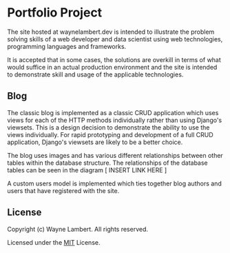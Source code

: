 # Portfolio Project

The site hosted at waynelambert.dev is intended to illustrate the problem solving skills of a web developer and data scientist using web technologies, programming languages and frameworks.

It is accepted that in some cases, the solutions are overkill in terms of what would suffice in an actual production environment and the site is intended to demonstrate skill and usage of the applicable technologies.

## Blog

The classic blog is implemented as a classic CRUD application which uses views for each of the HTTP methods individually rather than using Django's viewsets. This is a design decision to demonstrate the ability to use the views individually. For rapid prototyping and development of a full CRUD application, Django's viewsets are likely to be a better choice.

The blog uses images and has various different relationships between other tables within the database structure. The relationships of the database tables can be seen in the diagram [ INSERT LINK HERE ]

A custom users model is implemented which ties together blog authors and users that have registered with the site.

## License

Copyright (c) Wayne Lambert. All rights reserved.

Licensed under the [MIT](LICENSE.txt) License.